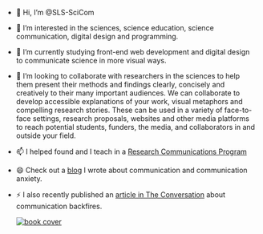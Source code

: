 - 👋 Hi, I’m @SLS-SciCom
- 👀 I’m interested in the sciences, science education, science communication, digital design and programming.  
- 🌱 I’m currently studying front-end web development and digital design to communicate science in more visual ways.  
- 💞️ I’m looking to collaborate with researchers in the sciences to help them present their methods and findings clearly, concisely and creatively to their many important audiences. We can collaborate to develop accessible explanations of your work, visual metaphors and compelling research stories.  These can be used in a variety of face-to-face settings, research proposals, websites and other media platforms to reach potential students, funders, the media, and collaborators in and outside your field.
- 📫 I helped found and I teach in a [Research Communications Program](https://researchcommunications.ucsd.edu)
- 😄 Check out a [blog](https://utorontopress.com/blog/2024/03/20/s-l-seethaler-beyond-the-sage-on-the-stage/) I wrote about communication and communication anxiety.  
- ⚡ I also recently published an [article in The Conversation](https://theconversation.com/messages-can-trigger-the-opposite-of-their-desired-effect-but-you-can-avoid-communication-that-backfires-230844) about communication backfires.

  [![book cover](https://dhjhkxawhe8q4.cloudfront.net/toronto-press-wp/wp-content/uploads/2024/03/Medieval-Eastern-Europe-1.jpg)](https://utorontopress.com/9781487547509/beyond-the-sage-on-the-stage/)

<!---
SLS-SciCom/SLS-SciCom is a ✨ special ✨ repository because its `README.md` (this file) appears on your GitHub profile.
You can click the Preview link to take a look at your changes.
--->
